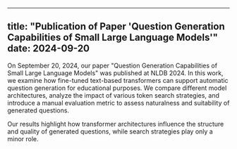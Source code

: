 ------
title: "Publication of Paper 'Question Generation Capabilities of Small Large Language Models'"
date: 2024-09-20
---

On September 20, 2024, our paper "Question Generation Capabilities of Small Large Language Models" was published at NLDB 2024. 
In this work, we examine how fine-tuned text-based transformers can support automatic question generation for educational purposes. 
We compare different model architectures, analyze the impact of various token search strategies, and introduce a manual evaluation metric to assess naturalness and suitability of generated questions. 

Our results highlight how transformer architectures influence the structure and quality of generated questions, while search strategies play only a minor role.

